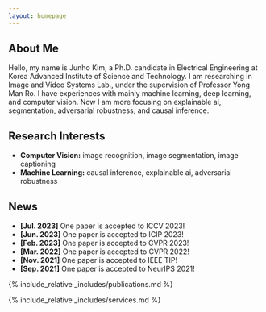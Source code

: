 ```yaml
---
layout: homepage
---
```


## About Me

Hello, my name is Junho Kim, a Ph.D. candidate in Electrical Engineering at Korea Advanced Institute of Science and Technology. I am researching in Image and Video Systems Lab., under the supervision of Professor Yong Man Ro. I have experiences with mainly machine learning, deep learning, and computer vision. Now I am more focusing on explainable ai, segmentation, adversarial robustness, and causal inference.

## Research Interests

- **Computer Vision:** image recognition, image segmentation, image captioning
- **Machine Learning:** causal inference, explainable ai, adversarial robustness

## News

- **[Jul. 2023]** One paper is accepted to ICCV 2023!
- **[Jun. 2023]** One paper is accepted to ICIP 2023!
- **[Feb. 2023]** One paper is accepted to CVPR 2023!
- **[Mar. 2022]** One paper is accepted to CVPR 2022!
- **[Nov. 2021]** One paper is accepted to IEEE TIP!
- **[Sep. 2021]** One paper is accepted to NeurIPS 2021!

{% include_relative _includes/publications.md %}

{% include_relative _includes/services.md %}
